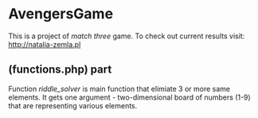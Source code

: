 # AvengersGame
This is a project of *match three* game. To check out current results visit: http://natalia-zemla.pl

## (functions.php) part
Function *riddle_solver* is main function that elimiate 3 or more same elements. It gets one argument - two-dimensional board of numbers (1-9) that are representing various elements.
